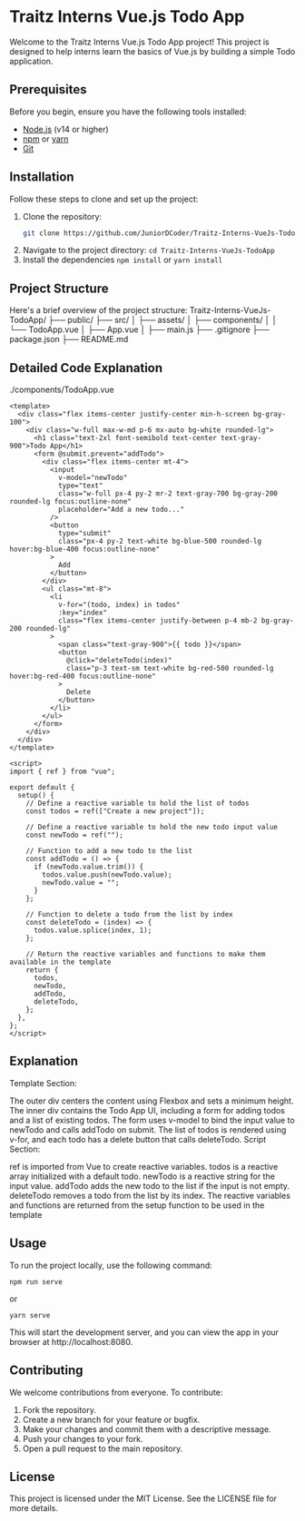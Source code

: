 # Traitz Interns Vue.js Todo App

Welcome to the Traitz Interns Vue.js Todo App project! This project is designed to help interns learn the basics of Vue.js by building a simple Todo application.

## Prerequisites

Before you begin, ensure you have the following tools installed:

- [Node.js](https://nodejs.org/) (v14 or higher)
- [npm](https://www.npmjs.com/) or [yarn](https://yarnpkg.com/)
- [Git](https://git-scm.com/)

## Installation

Follow these steps to clone and set up the project:

1. Clone the repository:
   ```sh
   git clone https://github.com/JuniorDCoder/Traitz-Interns-VueJs-TodoApp.git
   ```
2. Navigate to the project directory:
   `cd Traitz-Interns-VueJs-TodoApp`
3. Install the dependencies
   `npm install`
   or
   `yarn install`

## Project Structure

Here's a brief overview of the project structure:
Traitz-Interns-VueJs-TodoApp/
├── public/
├── src/
│ ├── assets/
│ ├── components/
│ │ └── TodoApp.vue
│ ├── App.vue
│ ├── main.js
├── .gitignore
├── package.json
├── README.md

## Detailed Code Explanation

./components/TodoApp.vue

```
<template>
  <div class="flex items-center justify-center min-h-screen bg-gray-100">
    <div class="w-full max-w-md p-6 mx-auto bg-white rounded-lg">
      <h1 class="text-2xl font-semibold text-center text-gray-900">Todo App</h1>
      <form @submit.prevent="addTodo">
        <div class="flex items-center mt-4">
          <input
            v-model="newTodo"
            type="text"
            class="w-full px-4 py-2 mr-2 text-gray-700 bg-gray-200 rounded-lg focus:outline-none"
            placeholder="Add a new todo..."
          />
          <button
            type="submit"
            class="px-4 py-2 text-white bg-blue-500 rounded-lg hover:bg-blue-400 focus:outline-none"
          >
            Add
          </button>
        </div>
        <ul class="mt-8">
          <li
            v-for="(todo, index) in todos"
            :key="index"
            class="flex items-center justify-between p-4 mb-2 bg-gray-200 rounded-lg"
          >
            <span class="text-gray-900">{{ todo }}</span>
            <button
              @click="deleteTodo(index)"
              class="p-3 text-sm text-white bg-red-500 rounded-lg hover:bg-red-400 focus:outline-none"
            >
              Delete
            </button>
          </li>
        </ul>
      </form>
    </div>
  </div>
</template>

<script>
import { ref } from "vue";

export default {
  setup() {
    // Define a reactive variable to hold the list of todos
    const todos = ref(["Create a new project"]);

    // Define a reactive variable to hold the new todo input value
    const newTodo = ref("");

    // Function to add a new todo to the list
    const addTodo = () => {
      if (newTodo.value.trim()) {
        todos.value.push(newTodo.value);
        newTodo.value = "";
      }
    };

    // Function to delete a todo from the list by index
    const deleteTodo = (index) => {
      todos.value.splice(index, 1);
    };

    // Return the reactive variables and functions to make them available in the template
    return {
      todos,
      newTodo,
      addTodo,
      deleteTodo,
    };
  },
};
</script>
```

## Explanation

Template Section:

The outer div centers the content using Flexbox and sets a minimum height.
The inner div contains the Todo App UI, including a form for adding todos and a list of existing todos.
The form uses v-model to bind the input value to newTodo and calls addTodo on submit.
The list of todos is rendered using v-for, and each todo has a delete button that calls deleteTodo.
Script Section:

ref is imported from Vue to create reactive variables.
todos is a reactive array initialized with a default todo.
newTodo is a reactive string for the input value.
addTodo adds the new todo to the list if the input is not empty.
deleteTodo removes a todo from the list by its index.
The reactive variables and functions are returned from the setup function to be used in the template

## Usage

To run the project locally, use the following command:

```
npm run serve

```

or

```
yarn serve
```

This will start the development server, and you can view the app in your browser at http://localhost:8080.

## Contributing

We welcome contributions from everyone. To contribute:

1. Fork the repository.
2. Create a new branch for your feature or bugfix.
3. Make your changes and commit them with a descriptive message.
4. Push your changes to your fork.
5. Open a pull request to the main repository.

## License

This project is licensed under the MIT License. See the LICENSE file for more details.

